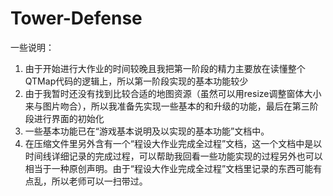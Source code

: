 # Tower-Defense
一些说明：
1. 由于开始进行大作业的时间较晚且我把第一阶段的精力主要放在读懂整个QTMap代码的逻辑上，所以第一阶段实现的基本功能较少
2. 由于我暂时还没有找到比较合适的地图资源（虽然可以用resize调整窗体大小来与图片吻合），所以我准备先实现一些基本的和升级的功能，最后在第三阶段进行界面的初始化
3. 一些基本功能已在“游戏基本说明及以实现的基本功能”文档中。
4. 在压缩文件里另外含有一个“程设大作业完成全过程”文档，这一个文档中是以时间线详细记录的完成过程，可以帮助我回看一些功能实现的过程另外也可以相当于一种原创声明。由于“程设大作业完成全过程”文档里记录的东西可能有点乱，所以老师可以一扫带过。
